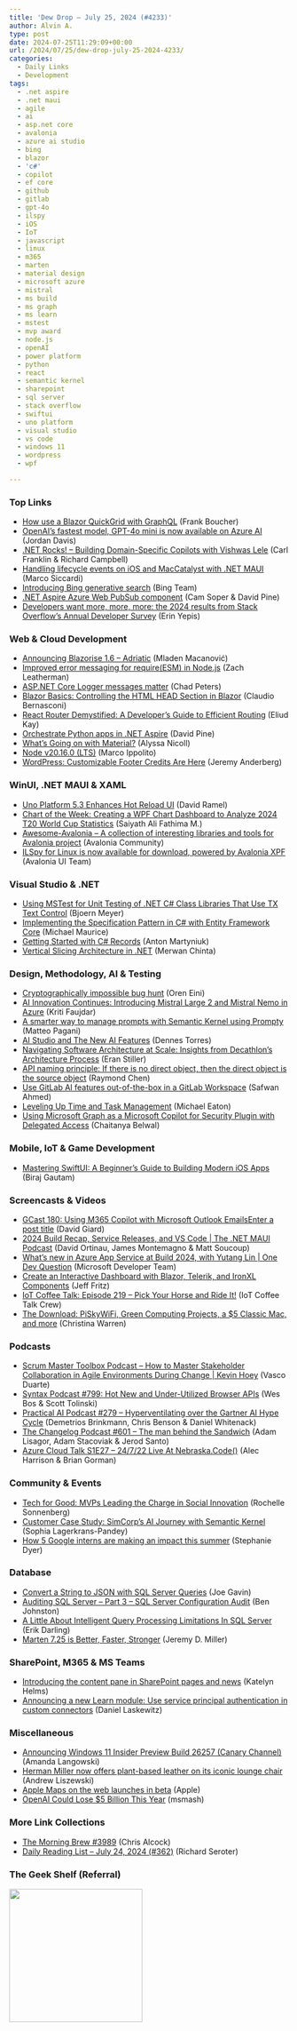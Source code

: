```yaml
---
title: 'Dew Drop – July 25, 2024 (#4233)'
author: Alvin A.
type: post
date: 2024-07-25T11:29:09+00:00
url: /2024/07/25/dew-drop-july-25-2024-4233/
categories:
  - Daily Links
  - Development
tags:
  - .net aspire
  - .net maui
  - agile
  - ai
  - asp.net core
  - avalonia
  - azure ai studio
  - bing
  - blazor
  - 'c#'
  - copilot
  - ef core
  - github
  - gitlab
  - gpt-4o
  - ilspy
  - iOS
  - IoT
  - javascript
  - linux
  - m365
  - marten
  - material design
  - microsoft azure
  - mistral
  - ms build
  - ms graph
  - ms learn
  - mstest
  - mvp award
  - node.js
  - openAI
  - power platform
  - python
  - react
  - semantic kernel
  - sharepoint
  - sql server
  - stack overflow
  - swiftui
  - uno platform
  - visual studio
  - vs code
  - windows 11
  - wordpress
  - wpf

---
```

### <a name="top"></a>Top Links

  * <a href="https://devblogs.microsoft.com/dotnet/how-use-a-blazor-quickgrid-with-graphql/" target="_blank" rel="noopener">How use a Blazor QuickGrid with GraphQL</a> (Frank Boucher)
  * <a href="https://azure.microsoft.com/en-us/blog/openais-fastest-model-gpt-4o-mini-is-now-available-on-azure-ai/" target="_blank" rel="noopener">OpenAI’s fastest model, GPT-4o mini is now available on Azure AI</a> (Jordan Davis)
  * <a href="https://www.spreaker.com/episode/building-domain-specific-copilots-with-vishwas-lele--60796596" target="_blank" rel="noopener">.NET Rocks! &#8211; Building Domain-Specific Copilots with Vishwas Lele</a> (Carl Franklin & Richard Campbell)
  * <a href="https://msicc.net/handling-lifecycle-events-on-ios-and-maccatalyst-with-net-maui/" target="_blank" rel="noopener">Handling lifecycle events on iOS and MacCatalyst with .NET MAUI</a> (Marco Siccardi)
  * <a href="https://blogs.bing.com/search/July-2024/generativesearch" target="_blank" rel="noopener">Introducing Bing generative search</a> (Bing Team)
  * <a href="https://learn.microsoft.com/dotnet/aspire/messaging/azure-web-pubsub-component?tabs=dotnet-cli" target="_blank" rel="noopener">.NET Aspire Azure Web PubSub component</a> (Cam Soper & David Pine)
  * <a href="https://stackoverflow.blog/2024/07/24/developers-want-more-more-more-the-2024-results-from-stack-overflow-s-annual-developer-survey/" target="_blank" rel="noopener">Developers want more, more, more: the 2024 results from Stack Overflow’s Annual Developer Survey</a> (Erin Yepis)



### <a name="web"></a>Web & Cloud Development

  * <a href="https://blazorise.com/news/release-notes/160" target="_blank" rel="noopener">Announcing Blazorise 1.6 &#8211; Adriatic</a> (Mladen Macanović)
  * <a href="https://www.zachleat.com/web/future-friendly-esm/" target="_blank" rel="noopener">Improved error messaging for require(ESM) in Node.js</a> (Zach Leatherman)
  * <a href="https://rimdev.io/aspnetcore-logger-messages/" target="_blank" rel="noopener">ASP.NET Core Logger messages matter</a> (Chad Peters)
  * <a href="https://www.telerik.com/blogs/blazor-basics-controlling-html-head-section-blazor" target="_blank" rel="noopener">Blazor Basics: Controlling the HTML HEAD Section in Blazor</a> (Claudio Bernasconi)
  * <a href="https://www.travis-ci.com/blog/react-router-demystified-a-developers-guide-to-efficient-routing/" target="_blank" rel="noopener">React Router Demystified: A Developer’s Guide to Efficient Routing</a> (Eliud Kay)
  * <a href="https://learn.microsoft.com/dotnet/aspire/get-started/build-aspire-apps-with-python?tabs=bash" target="_blank" rel="noopener">Orchestrate Python apps in .NET Aspire</a> (David Pine)
  * <a href="https://www.telerik.com/blogs/whats-going-material" target="_blank" rel="noopener">What’s Going on with Material?</a> (Alyssa Nicoll)
  * <a href="https://nodejs.org/en/blog/release/v20.16.0" target="_blank" rel="noopener">Node v20.16.0 (LTS)</a> (Marco Ippolito)
  * <a href="https://wordpress.com/blog/2024/07/24/footer-credit-customize/" target="_blank" rel="noopener">WordPress: Customizable Footer Credits Are Here</a> (Jeremy Anderberg)



### <a name="silverlight"></a>WinUI, .NET MAUI & XAML

  * <a href="https://visualstudiomagazine.com/Articles/2024/07/24/uno-5-3.aspx" target="_blank" rel="noopener">Uno Platform 5.3 Enhances Hot Reload UI</a> (David Ramel)
  * <a href="https://www.syncfusion.com/blogs/post/wpf-charts-2024-t20-world-cup-data?utm_source=alvinashcraft&utm_medium=email&utm_campaign=alvinashcraft_blog_edmjul24" target="_blank" rel="noopener">Chart of the Week: Creating a WPF Chart Dashboard to Analyze 2024 T20 World Cup Statistics</a> (Saiyath Ali Fathima M.)
  * <a href="https://github.com/AvaloniaCommunity/awesome-avalonia" target="_blank" rel="noopener">Awesome-Avalonia &#8211; A collection of interesting libraries and tools for Avalonia project</a> (Avalonia Community)
  * <a href="https://www.linkedin.com/posts/avaloniaui_ilspy-nativeaot-linux-x64zip-activity-7221737024267956224-aK0T/" target="_blank" rel="noopener">ILSpy for Linux is now available for download, powered by Avalonia XPF</a> (Avalonia UI Team)



### <a name="dotnet"></a>Visual Studio & .NET

  * <a href="https://www.textcontrol.com/blog/2024/07/24/using-mstest-for-unit-testing-of-net-c-sharp-class-libraries-that-use-tx-text-control/" target="_blank" rel="noopener">Using MSTest for Unit Testing of .NET C# Class Libraries That Use TX Text Control</a> (Bjoern Meyer)
  * <a href="https://medium.com/@michaelmaurice410/implementing-the-specification-pattern-in-c-with-entity-framework-core-bac5d8522480" target="_blank" rel="noopener">Implementing the Specification Pattern in C# with Entity Framework Core</a> (Michael Maurice)
  * <a href="https://medium.com/codex/getting-started-with-c-records-7dec761a87b5" target="_blank" rel="noopener">Getting Started with C# Records</a> (Anton Martyniuk)
  * <a href="https://medium.com/codenx/vertical-slicing-architecture-in-net-6efa39b139e7" target="_blank" rel="noopener">Vertical Slicing Architecture in .NET</a> (Merwan Chinta)



### <a name="design"></a>Design, Methodology, AI & Testing

  * <a href="https://ayende.com/blog/201441-B/cryptographically-impossible-bug-hunt?Key=b0e0416d-2ab6-4e40-9e90-74a7c913b24e" target="_blank" rel="noopener">Cryptographically impossible bug hunt</a> (Oren Eini)
  * <a href="https://techcommunity.microsoft.com/t5/ai-machine-learning-blog/ai-innovation-continues-introducing-mistral-large-2-and-mistral/ba-p/4200181" target="_blank" rel="noopener">AI Innovation Continues: Introducing Mistral Large 2 and Mistral Nemo in Azure</a> (Kriti Faujdar)
  * <a href="https://www.developerscantina.com/p/semantic-kernel-prompty/" target="_blank" rel="noopener">A smarter way to manage prompts with Semantic Kernel using Prompty</a> (Matteo Pagani)
  * <a href="https://www.red-gate.com/simple-talk/blogs/ai-studio-and-the-new-ai-features/" target="_blank" rel="noopener">AI Studio and The New AI Features</a> (Dennes Torres)
  * <a href="https://www.infoq.com/news/2024/07/decathlon-architecture-process/?utm_campaign=infoq_content&utm_source=infoq&utm_medium=feed&utm_term=global" target="_blank" rel="noopener">Navigating Software Architecture at Scale: Insights from Decathlon’s Architecture Process</a> (Eran Stiller)
  * <a href="https://devblogs.microsoft.com/oldnewthing/20240724-00/?p=110037" target="_blank" rel="noopener">API naming principle: If there is no direct object, then the direct object is the source object</a> (Raymond Chen)
  * <a href="https://about.gitlab.com/blog/2024/07/24/use-gitlab-ai-features-out-of-the-box-in-a-gitlab-workspace" target="_blank" rel="noopener">Use GitLab AI features out-of-the-box in a GitLab Workspace</a> (Safwan Ahmed)
  * <a href="https://samestuffdifferentday.net/2024/07/24/leveling-up-time-and-task-management/" target="_blank" rel="noopener">Leveling Up Time and Task Management</a> (Michael Eaton)
  * <a href="https://techcommunity.microsoft.com/t5/microsoft-security-copilot-blog/using-microsoft-graph-as-a-microsoft-copilot-for-security-plugin/ba-p/4198148" target="_blank" rel="noopener">Using Microsoft Graph as a Microsoft Copilot for Security Plugin with Delegated Access</a> (Chaitanya Belwal)



### <a name="mobile"></a>Mobile, IoT & Game Development

  * <a href="https://dev.to/birajgtm/mastering-swiftui-a-beginners-guide-to-building-modern-ios-apps-4dg6" target="_blank" rel="noopener">Mastering SwiftUI: A Beginner&#8217;s Guide to Building Modern iOS Apps</a> (Biraj Gautam)



### <a name="videos"></a>Screencasts & Videos

  * <a href="https://davidgiard.com/gcast-180-using-m365-copilot-with-microsoft-outlook-emailsenter-a-post-title" target="_blank" rel="noopener">GCast 180: Using M365 Copilot with Microsoft Outlook EmailsEnter a post title</a> (David Giard)
  * <a href="https://www.youtube.com/watch?v=yOX4UYiHFDc&ab_channel=dotnet" target="_blank" rel="noopener">2024 Build Recap, Service Releases, and VS Code | The .NET MAUI Podcast</a> (David Ortinau, James Montemagno & Matt Soucoup)
  * <a href="http://www.youtube.com/watch?v=k8ecMWt4JD4" target="_blank" rel="noopener">What&#8217;s new in Azure App Service at Build 2024, with Yutang Lin | One Dev Question</a> (Microsoft Developer Team)
  * <a href="http://www.youtube.com/watch?v=kJyzT3vk9jM" target="_blank" rel="noopener">Create an Interactive Dashboard with Blazor, Telerik, and IronXL Components</a> (Jeff Fritz)
  * <a href="http://www.youtube.com/watch?v=Gag8Izuc5mc" target="_blank" rel="noopener">IoT Coffee Talk: Episode 219 &#8211; Pick Your Horse and Ride It!</a> (IoT Coffee Talk Crew)
  * <a href="http://www.youtube.com/watch?v=xU3a6sr-MSQ" target="_blank" rel="noopener">The Download: PiSkyWiFi, Green Computing Projects, a $5 Classic Mac, and more</a> (Christina Warren)



### <a name="podcasts"></a>Podcasts

  * <a href="https://scrummastertoolbox.libsyn.com/how-to-master-stakeholder-collaboration-in-agile-environments-during-change-kevin-hoey" target="_blank" rel="noopener">Scrum Master Toolbox Podcast &#8211; How to Master Stakeholder Collaboration in Agile Environments During Change | Kevin Hoey</a> (Vasco Duarte)
  * <a href="https://syntax.fm/799" target="_blank" rel="noopener">Syntax Podcast #799: Hot New and Under-Utilized Browser APIs</a> (Wes Bos & Scott Tolinski)
  * <a href="https://changelog.com/practicalai/279" target="_blank" rel="noopener">Practical AI Podcast #279 &#8211; Hyperventilating over the Gartner AI Hype Cycle</a> (Demetrios Brinkmann, Chris Benson & Daniel Whitenack)
  * <a href="https://changelog.com/podcast/601" target="_blank" rel="noopener">The Changelog Podcast #601 &#8211; The man behind the Sandwich</a> (Adam Lisagor, Adam Stacoviak & Jerod Santo)
  * <a href="https://azure-cloud-talk.simplecast.com/episodes/24-7-22-live-at-nebraskacode" target="_blank" rel="noopener">Azure Cloud Talk S1E27 &#8211; 24/7/22 Live At Nebraska.Code()</a> (Alec Harrison & Brian Gorman)



### <a name="events"></a>Community & Events

  * <a href="https://techcommunity.microsoft.com/t5/microsoft-mvp-communities-blog/tech-for-good-mvps-leading-the-charge-in-social-innovation/ba-p/4200260" target="_blank" rel="noopener">Tech for Good: MVPs Leading the Charge in Social Innovation</a> (Rochelle Sonnenberg)
  * <a href="https://devblogs.microsoft.com/semantic-kernel/customer-case-study-simcorps-ai-journey-with-semantic-kernel/" target="_blank" rel="noopener">Customer Case Study: SimCorp’s AI Journey with Semantic Kernel</a> (Sophia Lagerkrans-Pandey)
  * <a href="https://blog.google/inside-google/googlers/how-5-google-interns-are-making-an-impact-this-summer/" target="_blank" rel="noopener">How 5 Google interns are making an impact this summer</a> (Stephanie Dyer)



### <a name="sql"></a>Database

  * <a href="https://www.mssqltips.com/sqlservertip/8043/convert-a-string-to-json-with-sql-server-queries/" target="_blank" rel="noopener">Convert a String to JSON with SQL Server Queries</a> (Joe Gavin)
  * <a href="https://www.red-gate.com/simple-talk/blogs/sql-server-audit-server-configuration/" target="_blank" rel="noopener">Auditing SQL Server – Part 3 – SQL Server Configuration Audit</a> (Ben Johnston)
  * <a href="https://erikdarling.com/a-little-about-intelligent-query-processing-limitations-in-sql-server/" target="_blank" rel="noopener">A Little About Intelligent Query Processing Limitations In SQL Server</a> (Erik Darling)
  * <a href="https://jeremydmiller.com/2024/07/24/marten-7-25-is-better-faster-stronger/" target="_blank" rel="noopener">Marten 7.25 is Better, Faster, Stronger</a> (Jeremy D. Miller)



### <a name="sp"></a>SharePoint, M365 & MS Teams

  * <a href="https://techcommunity.microsoft.com/t5/microsoft-sharepoint-blog/introducing-the-content-pane-in-sharepoint-pages-and-news/ba-p/4193018" target="_blank" rel="noopener">Introducing the content pane in SharePoint pages and news</a> (Katelyn Helms)
  * <a href="https://devblogs.microsoft.com/powerplatform/use-service-principal-auth-in-custom-connectors-microsoft-learn/?WT.mc_id=madalpin" target="_blank" rel="noopener">Announcing a new Learn module: Use service principal authentication in custom connectors</a> (Daniel Laskewitz)



### <a name="misc"></a>Miscellaneous

  * <a href="https://blogs.windows.com/windows-insider/2024/07/24/announcing-windows-11-insider-preview-build-26257-canary-channel/" target="_blank" rel="noopener">Announcing Windows 11 Insider Preview Build 26257 (Canary Channel)</a> (Amanda Langowski)
  * <a href="https://www.theverge.com/2024/7/24/24205295/herman-miller-eames-lounge-chair-ottoman-vegan-plant-leather" target="_blank" rel="noopener">Herman Miller now offers plant-based leather on its iconic lounge chair</a> (Andrew Liszewski)
  * <a href="https://www.apple.com/newsroom/2024/07/apple-maps-on-the-web-launches-in-beta/" target="_blank" rel="noopener">Apple Maps on the web launches in beta</a> (Apple)
  * <a href="https://slashdot.org/story/24/07/24/1722226/openai-could-lose-5-billion-this-year?utm_source=rss1.0mainlinkanon&utm_medium=feed" target="_blank" rel="noopener">OpenAI Could Lose $5 Billion This Year</a> (msmash)



### <a name="links"></a>More Link Collections

  * <a href="https://blog.cwa.me.uk/2024/07/25/the-morning-brew-3989/" target="_blank" rel="noopener">The Morning Brew #3989</a> (Chris Alcock)
  * <a href="https://seroter.com/2024/07/24/daily-reading-list-july-24-2024-362/" target="_blank" rel="noopener">Daily Reading List – July 24, 2024 (#362)</a> (Richard Seroter)



### <a name="shelf"></a>The Geek Shelf (Referral)

<a href="https://www.amazon.com/dp/1805120069/?tag=amavin-20" target="_blank" rel="noopener"><img loading="lazy" decoding="async" width="240" height="240" style="border: 0px currentcolor; border-image: none; background-image: none;" src="https://m.media-amazon.com/images/I/411iGj7rW0L._SS135_.jpg" border="0" /></a>